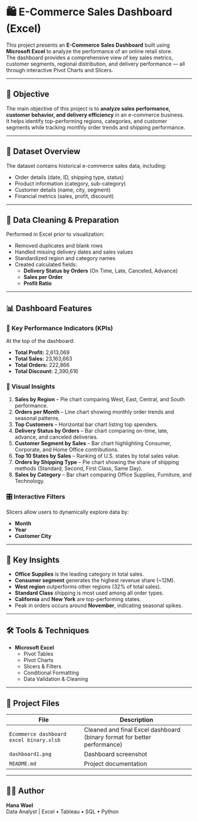 # 🛍️ E-Commerce Sales Dashboard (Excel)

This project presents an **E-Commerce Sales Dashboard** built using **Microsoft Excel** to analyze the performance of an online retail store.  
The dashboard provides a comprehensive view of key sales metrics, customer segments, regional distribution, and delivery performance — all through interactive Pivot Charts and Slicers.

---

## 🎯 Objective
The main objective of this project is to **analyze sales performance, customer behavior, and delivery efficiency** in an e-commerce business.  
It helps identify top-performing regions, categories, and customer segments while tracking monthly order trends and shipping performance.

---

## 📂 Dataset Overview
The dataset contains historical e-commerce sales data, including:
- Order details (date, ID, shipping type, status)  
- Product information (category, sub-category)  
- Customer details (name, city, segment)  
- Financial metrics (sales, profit, discount)

---

## 🧹 Data Cleaning & Preparation
Performed in Excel prior to visualization:
- Removed duplicates and blank rows  
- Handled missing delivery dates and sales values  
- Standardized region and category names  
- Created calculated fields:
  - **Delivery Status by Orders** (On Time, Late, Canceled, Advance)  
  - **Sales per Order**  
  - **Profit Ratio**

---

## 📊 Dashboard Features

### 🔹 Key Performance Indicators (KPIs)
At the top of the dashboard:
- **Total Profit:** 2,613,069  
- **Total Sales:** 23,163,663  
- **Total Orders:** 222,866  
- **Total Discount:** 2,390,616  

### 🔹 Visual Insights
1. **Sales by Region** – Pie chart comparing West, East, Central, and South performance.  
2. **Orders per Month** – Line chart showing monthly order trends and seasonal patterns.  
3. **Top Customers** – Horizontal bar chart listing top spenders.  
4. **Delivery Status by Orders** – Bar chart comparing on-time, late, advance, and canceled deliveries.  
5. **Customer Segment by Sales** – Bar chart highlighting Consumer, Corporate, and Home Office contributions.  
6. **Top 10 States by Sales** – Ranking of U.S. states by total sales value.  
7. **Orders by Shipping Type** – Pie chart showing the share of shipping methods (Standard, Second, First Class, Same Day).  
8. **Sales by Category** – Bar chart comparing Office Supplies, Furniture, and Technology.  

### 🎛️ Interactive Filters
Slicers allow users to dynamically explore data by:
- **Month**  
- **Year**  
- **Customer City**

---

## 🧠 Key Insights
- **Office Supplies** is the leading category in total sales.  
- **Consumer segment** generates the highest revenue share (~12M).  
- **West region** outperforms other regions (32% of total sales).  
- **Standard Class** shipping is most used among all order types.  
- **California** and **New York** are top-performing states.  
- Peak in orders occurs around **November**, indicating seasonal spikes.

---

## 🛠️ Tools & Techniques
- **Microsoft Excel**
  - Pivot Tables  
  - Pivot Charts  
  - Slicers & Filters  
  - Conditional Formatting  
  - Data Validation & Cleaning

---

## 📁 Project Files
| File | Description |
|------|--------------|
| `Ecommerce dashboard excel binary.xlsb` | Cleaned and final Excel dashboard (binary format for better performance) |
| `dashboard1.png` | Dashboard screenshot |
| `README.md` | Project documentation |

---

## 👩‍💻 Author
**Hana Wael**  
Data Analyst | Excel • Tableau • SQL • Python  

